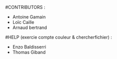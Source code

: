 #CONTRIBUTORS :
- Antoine Gamain
- Loïc Caille
- Arnaud bertrand

#HELP (exercie compte couleur & chercherfichier) :
- Enzo Baldisserri
- Thomas Giband
